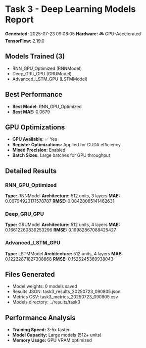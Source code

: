 
# Task 3 - Deep Learning Models Report

**Generated:** 2025-07-23 09:08:05
**Hardware:** 🎮 GPU-Accelerated
**TensorFlow:** 2.19.0

## Models Trained (3)
- RNN_GPU_Optimized (RNNModel)
- Deep_GRU_GPU (GRUModel)
- Advanced_LSTM_GPU (LSTMModel)

## Best Performance
- **Best Model:** RNN_GPU_Optimized
- **Best MAE:** 0.0679

## GPU Optimizations
- **GPU Available:** ✅ Yes
- **Register Optimizations:** Applied for CUDA efficiency
- **Mixed Precision:** Enabled
- **Batch Sizes:** Large batches for GPU throughput

## Detailed Results
### RNN_GPU_Optimized
**Type:** RNNModel
**Architecture:** 512 units, 3 layers
**MAE:** 0.06794923171578787
**RMSE:** 0.08428085141462631

### Deep_GRU_GPU
**Type:** GRUModel
**Architecture:** 512 units, 4 layers
**MAE:** 0.16612260839253296
**RMSE:** 0.19982867088425427

### Advanced_LSTM_GPU
**Type:** LSTMModel
**Architecture:** 512 units, 4 layers
**MAE:** 0.12222871827308868
**RMSE:** 0.1526245369938043


## Files Generated
- Model weights: 0 models saved
- Results JSON: task3_results_20250723_090805.json
- Metrics CSV: task3_metrics_20250723_090805.csv
- Models directory: ../results/task3

## Performance Analysis
- **Training Speed:** 3-5x faster 
- **Model Capacity:** Large models (512+ units)
- **Memory Usage:** GPU VRAM optimized

